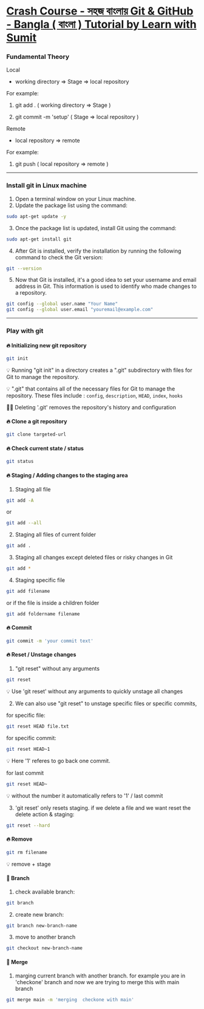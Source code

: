 <link rel="stylesheet" type="text/css" href="style.css">

# [Crash Course - সহজ বাংলায় Git & GitHub - Bangla ( বাংলা ) Tutorial by Learn with Sumit](https://youtu.be/oe21Nlq8GS4)

### Fundamental Theory

Local

- working directory => Stage => local repository

For example:

1. git add . ( working directory => Stage )

2. git commit -m 'setup' ( Stage => local repository )

Remote

- local repository => remote

For example:

1. git push ( local repository => remote )

---

### Install git in Linux machine

1. Open a terminal window on your Linux machine.
2. Update the package list using the command:

```bash
sudo apt-get update -y
```

3. Once the package list is updated, install Git using the command:

```bash
sudo apt-get install git
```

4. After Git is installed, verify the installation by running the following command to check the Git version:

```bash
git --version
```

5. Now that Git is installed, it's a good idea to set your username and email address in Git. This information is used to identify who made changes to a repository.

```bash
git config --global user.name "Your Name"
git config --global user.email "youremail@example.com"
```

---

### Play with git

#### 🔥 Initializing new git repository

```bash
git init
```

💡 Running "git init" in a directory creates a ".git" subdirectory with files for Git to manage the repository.

💡 ".git" that contains all of the necessary files for Git to manage the repository. These files include : `config`, `description`, `HEAD`, `index`, `hooks`

💁‍♂️ Deleting '.git' removes the repository's history and configuration

#### 🔥 Clone a git repository

```bash
git clone targeted-url
```

#### 🔥 Check current state / status

```bash
git status
```

#### 🔥 Staging / Adding changes to the staging area

1. Staging all file

```bash
git add -A
```

or

```bash
git add --all
```

2. Staging all files of current folder

```bash
git add .
```

3. Staging all changes except deleted files or risky changes in Git

```bash
git add *
```

4. Staging specific file

```bash
git add filename
```

or if the file is inside a children folder

```bash
git add foldername filename
```

#### 🔥 Commit

```bash
git commit -m 'your commit text'
```

#### 🔥 Reset / Unstage changes

1. "git reset" without any arguments

```bash
git reset
```

💡 Use 'git reset' without any arguments to quickly unstage all changes

2. We can also use "git reset" to unstage specific files or specific commits,

for specific file:

```bash
git reset HEAD file.txt
```

for specific commit:

```bash
git reset HEAD~1
```

💡 Here '1' referes to go back one commit.

for last commit

```bash
git reset HEAD~
```

💡 without the number it automatically refers to '1' / last commit

3. 'git reset' only resets staging. if we delete a file and we want reset the delete action & staging:

```bash
git reset --hard
```

#### 🔥 Remove

```bash
git rm filename
```

💡 remove + stage

#### 🚨 Branch

1. check available branch:

```bash
git branch
```

2. create new branch:

```bash
git branch new-branch-name
```

3. move to another branch

```bash
git checkout new-branch-name
```

#### 🚨 Merge

1. marging current branch with another branch. for example you are in 'checkone' branch and now we are trying to merge this with main branch

```bash
git merge main -m 'merging  checkone with main'
```
